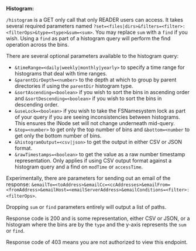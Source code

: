**Histogram:**

`/histogram` is a GET only call that only READER users can access.
It takes several required parameters named `?set=<files|dirs>&filters=<filter>:<filterOps>&type=<type>&sum=<sum>`.
You may replace `sum` with a `find` if you wish. Using a `find` as part of a histogram query will perform the find operation across the bins.

There are several optional parameters available to the histogram query:
* `&timeRange=<daily|weekly|monthly|yearly>` to specify a time range for histograms that deal with time ranges.
* `&parentDirDepth=<number>` to the depth at which to group by parent directories if using the `parentDir` histogram type.
* `&sortAscending=<boolean>` if you wish to sort the bins in ascending order and `&sortDescending=<boolean>` if you wish to sort the bins in descending order.
* `&useLock=<boolean>` if you wish to take the FSNamesystem lock as part of your query if you are seeing inconsistencies between histograms. This ensures the INode set will not change underneath mid-query.
* `&top=<number>` to get only the top number of bins and `&bottom=<number` to get only the bottom number of bins.
* `&histogramOutput=<csv|json>` to get the output in either CSV or JSON format.
* `&rawTimestamps=<boolean>` to get the value as a raw number timestamp representation. Only applies if using CSV output format against a histogram query and a find on `modTime` or `accessTime`.

Experimentally, there are parameters for sending out an email of the response: `&emailTo=<toAddress>&emailCc=<ccAddresses>&emailFrom=<fromAddress>&emailHost=<emailServerAddress>&emailConditions=<filter>:<filterOps>`.

Dropping `sum` or `find` parameters entirely will output a list of paths.

Response code is 200 and is some representation, either CSV or JSON, or a histogram where the bins are by the `type` and the y-axis represents the `sum` or `find`.

Response code of 403 means you are not authorized to view this endpoint.